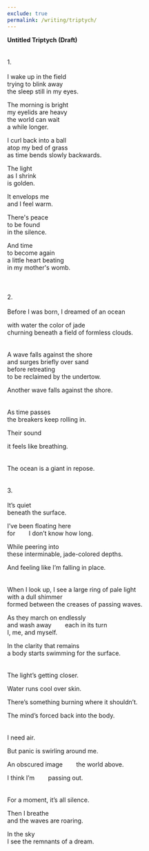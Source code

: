 ```yaml
---
exclude: true
permalink: /writing/triptych/
---
```

**Untitled Triptych (Draft)**  
<br/><br/>
1\.  
<br/>
I wake up in the field  
trying to blink away  
the sleep still in my eyes.  
  
The morning is bright  
my eyelids are heavy  
the world can wait  
a while longer.  
  
I curl back into a ball  
atop my bed of grass  
as time bends slowly backwards.  
  
The light  
as I shrink  
is golden.  
  
It envelops me  
and I feel warm.  
  
There's peace  
to be found  
in the silence.  
  
And time  
to become again  
a little heart beating  
in my mother's womb.  
<br/><br/><br/>
2\.  
<br/>
Before I was born, I dreamed of an ocean  
  
with water the color of jade  
churning beneath a field of formless clouds.  
<br/><br/>
A wave falls against the shore  
and surges briefly over sand  
before retreating  
to be reclaimed by the undertow.  
  
Another wave falls against the shore.  
<br/><br/>
As time passes  
the breakers keep rolling in.  
  
Their sound  
  
it feels like breathing.  
<br/><br/>
The ocean is a giant in repose.
<br/><br/><br/>
3\.  
<br/>
It’s quiet  
beneath the surface.  
  
I’ve been floating here  
for&nbsp; &nbsp; &nbsp; &nbsp; I don’t know how long.  
  
While peering into  
these interminable, jade-colored depths.  
  
And feeling like I’m falling in place.  
<br/><br/>
When I look up, I see a large ring of pale light  
with a dull shimmer  
formed between the creases of passing waves.  
  
As they march on endlessly  
and wash away&nbsp; &nbsp; &nbsp; &nbsp; each in its turn  
I, me, and myself.  
  
In the clarity that remains  
a body starts swimming for the surface.  
<br/><br/>
The light’s getting closer.  
  
Water runs cool over skin.  
  
There’s something burning where it shouldn’t.  
  
The mind’s forced back into the body.  
<br/><br/>
I need air.  
  
But panic is swirling around me.  

An obscured image&nbsp; &nbsp; &nbsp; &nbsp; the world above.  
  
I think I’m&nbsp; &nbsp; &nbsp; &nbsp; passing out.  
<br/><br/>
For a moment, it’s all silence.  
  
Then I breathe  
and the waves are roaring.  
  
In the sky  
I see the remnants of a dream.  
